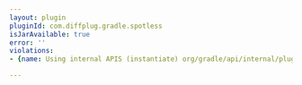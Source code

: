 ```yaml
---
layout: plugin
pluginId: com.diffplug.gradle.spotless
isJarAvailable: true
error: ''
violations:
- {name: Using internal APIS (instantiate) org/gradle/api/internal/plugins/DslObject}

---
```


